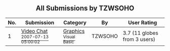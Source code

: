 ﻿<div align="center">

## All Submissions by TZWSOHO

</div>

No.  | Submission | Category | By   | User Rating
---- | ---------- | -------- | ---- | -----------
1 | [Video Chat<br /><sup>2007-07-13 05:00:02</sup>](https://github.com/Planet-Source-Code/tzwsoho-video-chat__1-68992) | [Graphics<br /><sup>Visual Basic</sup>](../ByCategory/graphics__1-46.md) | TZWSOHO | 3.7 (11 globes from 3 users)
